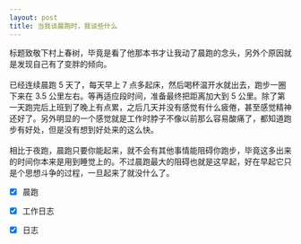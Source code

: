 ```yaml
---
layout: post
title: 当我谈晨跑时，我谈些什么
---
```

标题致敬下村上春树，毕竟是看了他那本书才让我动了晨跑的念头，另外个原因就是发现自己有了变胖的倾向。<br />
<br />已经连续晨跑 5 天了，每天早上 7 点多起床，然后喝杯温开水就出去，跑步一圈下来在 3.5 公里左右。等再适应段时间，准备最终把距离加大到 5 公里。除了第一天跑完后上班到了晚上有点累，之后几天并没有感觉有什么疲倦，甚至感觉精神还好了。另外明显的一个感觉就是工作时脖子不像以前那么容易酸痛了，都知道跑步有好处，但是没有想到好处来的这么快。<br />
<br />相比于夜跑，晨跑只要你能起来，就不会有其他事情能阻碍你跑步，毕竟这多出来的时间你本来是用到睡觉上的。不过晨跑最大的阻碍也就是这早起，好在早起它只是个思想斗争的过程，一旦起来了就没什么了。<br />

- [x] 晨跑
- [x] 工作日志
- [x] 日志

